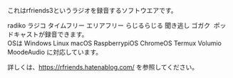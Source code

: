 これはrfriends3というラジオを録音するソフトウエアです。  
  
radiko ラジコ タイムフリー エリアフリー らじるらじる 聞き逃し ゴガク  ポッドキャストが録音できます。  
OSは Windows Linux macOS RaspberrypiOS ChromeOS Termux Volumio MoodeAudio に対応しています。  
  
詳しくは、https://rfriends.hatenablog.com/ を参照してください。  
